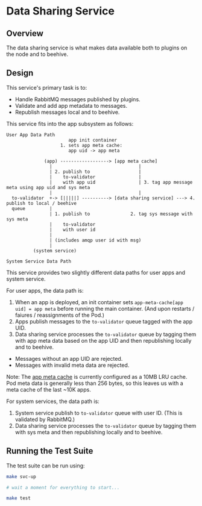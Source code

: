 # Data Sharing Service

## Overview

The data sharing service is what makes data available both to plugins on the node and to beehive.

## Design

This service's primary task is to:

* Handle RabbitMQ messages published by plugins.
* Validate and add app metadata to messages.
* Republish messages local and to beehive.

This service fits into the app subsystem as follows:

```
User App Data Path
                       app init container
                    1. sets app meta cache:
                       app uid -> app meta

              (app) ------------------> [app meta cache]
                |                                |
                | 2. publish to                  |
                |    to-validator                |
                |    with app uid                | 3. tag app message meta using app uid and sys meta
                |                                |
  to-validator  +-> [|||||] ----------> [data sharing service] ---> 4. publish to local / beehive
  queue         |
                | 1. publish to               2. tag sys message with sys meta
                |    to-validator
                |    with user id
                |
                | (includes amqp user id with msg)
                |
          (system service)

System Service Data Path
```

This service provides two slightly different data paths for user apps and system service.

For user apps, the data path is:

1. When an app is deployed, an init container sets `app-meta-cache[app uid] = app meta` before running the main container. (And upon restarts / faiures / reassignments of the Pod.)
2. Apps publish messages to the `to-validator` queue tagged with the app UID.
3. Data sharing service processes the `to-validator` queue by tagging them with app meta data based on the app UID and then republishing locally and to beehive.
  * Messages without an app UID are rejected.
  * Messages with invalid meta data are rejected.

Note: The [app meta cache](https://github.com/waggle-sensor/waggle-edge-stack/tree/main/kubernetes/wes-app-meta-cache) is currently configured as a 10MB LRU cache. Pod meta data is generally less than 256 bytes, so this leaves us with a meta cache of the last ~10K apps.

For system services, the data path is:

1. System service publish to `to-validator` queue with user ID. (This is validated by RabbitMQ.)
2. Data sharing service processes the `to-validator` queue by tagging them with sys meta and then republishing locally and to beehive.

## Running the Test Suite

The test suite can be run using:

```sh
make svc-up

# wait a moment for everything to start...

make test
```
